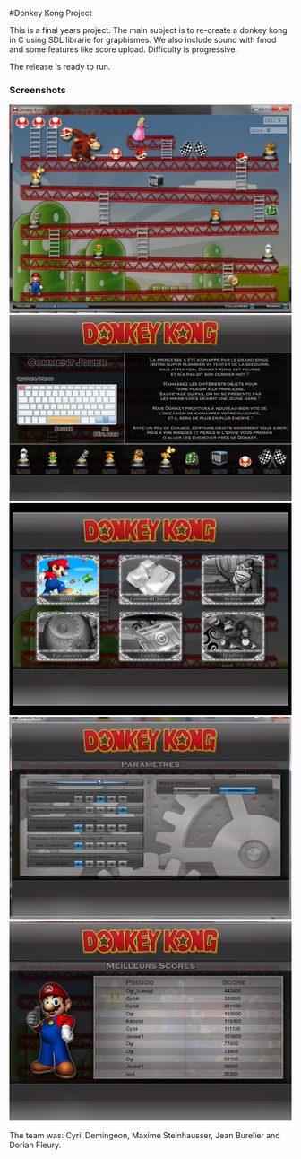 #Donkey Kong Project

This is a final years project.
The main subject is to re-create a donkey kong in C using SDL librarie for graphismes.
We also include sound with fmod and some features like score upload.
Difficulty is progressive.

The release is ready to run.

### Screenshots
![alt text](https://github.com/cyrbil/Supinfo-Project/raw/master/Donkey-Kong/screenshoots/game.png)
![alt text](https://github.com/cyrbil/Supinfo-Project/raw/master/Donkey-Kong/screenshoots/howto.png)
![alt text](https://github.com/cyrbil/Supinfo-Project/raw/master/Donkey-Kong/screenshoots/menu.png)
![alt text](https://github.com/cyrbil/Supinfo-Project/raw/master/Donkey-Kong/screenshoots/param.png)
![alt text](https://github.com/cyrbil/Supinfo-Project/raw/master/Donkey-Kong/screenshoots/score.png)


The team was: Cyril Demingeon, Maxime Steinhausser, Jean Burelier and Dorian Fleury.

